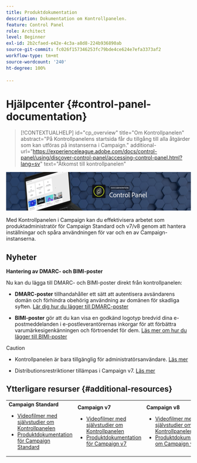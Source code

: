 ```yaml
---
title: Produktdokumentation
description: Dokumentation om Kontrollpanelen.
feature: Control Panel
role: Architect
level: Beginner
exl-id: 2b2cfaed-e42e-4c3a-a8d8-224b936890ab
source-git-commit: fc026f157346253fc79bde4ce624e7efa3373af2
workflow-type: tm+mt
source-wordcount: '240'
ht-degree: 100%

---
```


# Hjälpcenter {#control-panel-documentation}

>[!CONTEXTUALHELP]
>id="cp_overview"
>title="Om Kontrollpanelen"
>abstract="På Kontrollpanelens startsida får du tillgång till alla åtgärder som kan utföras på instanserna i Campaign."
>additional-url="https://experienceleague.adobe.com/docs/control-panel/using/discover-control-panel/accessing-control-panel.html?lang=sv" text="Åtkomst till kontrollpanelen"

![](assets/do-not-localize/banner.png)

Med Kontrollpanelen i Campaign kan du effektivisera arbetet som produktadministratör för Campaign Standard och v7/v8 genom att hantera inställningar och spåra användningen för var och en av Campaign-instanserna.

## Nyheter

**Hantering av DMARC- och BIMI-poster**

Nu kan du lägga till DMARC- och BIMI-poster direkt från kontrollpanelen:

* **DMARC-poster** tillhandahåller ett sätt att autentisera avsändarens domän och förhindra obehörig användning av domänen för skadliga syften. [Lär dig hur du lägger till DMARC-poster](subdomains-certificates/using/dmarc.md)


* **BIMI-poster** gör att du kan visa en godkänd logotyp bredvid dina e-postmeddelanden i e-postleverantörernas inkorgar för att förbättra varumärkesigenkänningen och förtroendet för dem. [Läs mer om hur du lägger till BIMI-poster](subdomains-certificates/using/bimi.md)

>[!CAUTION]
>
>* Kontrollpanelen är bara tillgänglig för administratörsanvändare. [Läs mer](https://experienceleague.adobe.com/docs/control-panel/using/discover-control-panel/managing-permissions.html?lang=sv#discover-control-panel)
>
>* Distributionsrestriktioner tillämpas i Campaign v7. [Läs mer](faq.md#v7-restrictions)

## Ytterligare resurser {#additional-resources}

<table>
    <tr>
        <td><b>Campaign Standard</b><br/>
        <ul>
            <li><a href="https://experienceleague.adobe.com/docs/campaign-standard-learn/control-panel/control-panel-overview.html?lang=sv">Videofilmer med självstudier om Kontrollpanelen</a></li>
            <li><a href="https://experienceleague.adobe.com/docs/campaign-standard/using/campaign-standard-home.html?lang=sv">Produktdokumentation för Campaign Standard</a></li>
        </ul>
        </td>
        <td><b>Campaign v7</b><br/>
        <ul>
            <li><a href="https://experienceleague.adobe.com/docs/campaign-classic-learn/control-panel/control-panel-overview.html?lang=sv">Videofilmer med självstudier om Kontrollpanelen</a></li>
            <li><a href="https://experienceleague.adobe.com/docs/campaign-classic/using/campaign-classic-home.html?lang=sv">Produktdokumentation för Campaign v7</a></li>
        </ul>
        </td>
        <td><b>Campaign v8</b><br/>
        <ul>
            <li><a href="https://experienceleague.adobe.com/docs/campaign-learn/control-panel/control-panel-overview.html?lang=sv">Videofilmer med självstudier om Kontrollpanelen</a></li>
            <li><a href="https://experienceleague.adobe.com/docs/campaign/campaign-v8/campaign-home.html?lang=sv">Produktdokumentation om Campaign v8</a></li>
        </ul>
        </td>
    </tr>
</table>
